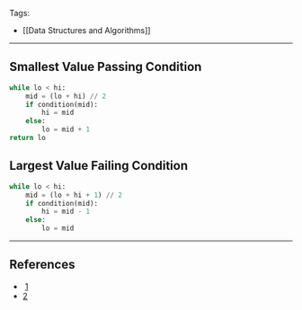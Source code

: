 Tags:
- [[Data Structures and Algorithms]]
---
## Smallest Value Passing Condition
```python
while lo < hi:
    mid = (lo + hi) // 2
    if condition(mid):
        hi = mid
    else:
        lo = mid + 1
return lo
```

## Largest Value Failing Condition
```python
while lo < hi:
    mid = (lo + hi + 1) // 2
    if condition(mid):
        hi = mid - 1
    else:
        lo = mid
```
---
## References
-  [1](https://leetcode.com/problems/find-k-th-smallest-pair-distance/discuss/769705/Python-Clear-explanation-Powerful-Ultimate-Binary-Search-Template.-Solved-many-problems)
- [2](https://leetcode.com/problems/maximum-number-of-tasks-you-can-assign/solutions/1575980/python-binary-search-check-answer-greedily/?envType=daily-question&envId=2025-05-01)